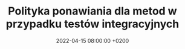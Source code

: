 ---
title: Polityka ponawiania dla metod w przypadku testów integracyjnych
date: 2022-04-15 08:00:00 +0200
categories: [testautomation, process, test-process]
tags: [testautomation, process, test-process, pl]
slug: who-should-write-the-tests
language: pl
ogImage: TODO
ogImageType: image/png
---